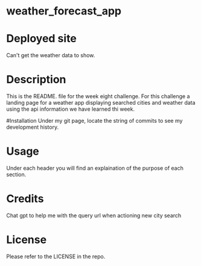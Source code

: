 # weather_forecast_app

#  Deployed site
Can't get the weather data to show.


# Description
This is the README. file for the week eight challenge. For this challenge a landing page for a weather app displaying searched cities and weather data using the api information we have learned thi week.

#Installation
Under my git page, locate the string of commits to see my development history.

# Usage
Under each header you will find an explaination of the purpose of each section.

# Credits
Chat gpt to help me with the query url when actioning new city search

# License
Please refer to the LICENSE in the repo.
